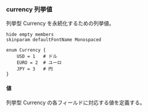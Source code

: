### currency 列挙値

列挙型 Currency を永続化するための列挙値。

```plantuml
hide empty members
skinparam defaultFontName Monospaced

enum Currency {
    USD = 1   # ドル
    EURO = 2  # ユーロ
    JPY = 3   # 円
}
```

#### 値

列挙型 Currency の各フィールドに対応する値を定義する。
